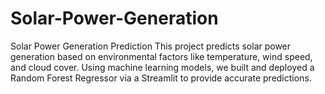 # Solar-Power-Generation
Solar Power Generation Prediction This project predicts solar power generation based on environmental factors like temperature, wind speed, and cloud cover. Using machine learning models, we built and deployed a Random Forest Regressor via a Streamlit to provide accurate predictions. 
